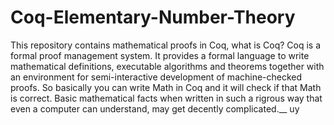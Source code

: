 # Coq-Elementary-Number-Theory
This repository contains mathematical proofs in Coq, what is Coq?
Coq is a formal proof management system. It provides a formal language to write mathematical definitions, 
executable algorithms and theorems together with an environment for semi-interactive development of machine-checked proofs.
So basically you can write Math in Coq and it will check if that Math is correct.
Basic mathematical facts when written in such a rigrous way that even a computer can understand, may get decently complicated.__
uy












